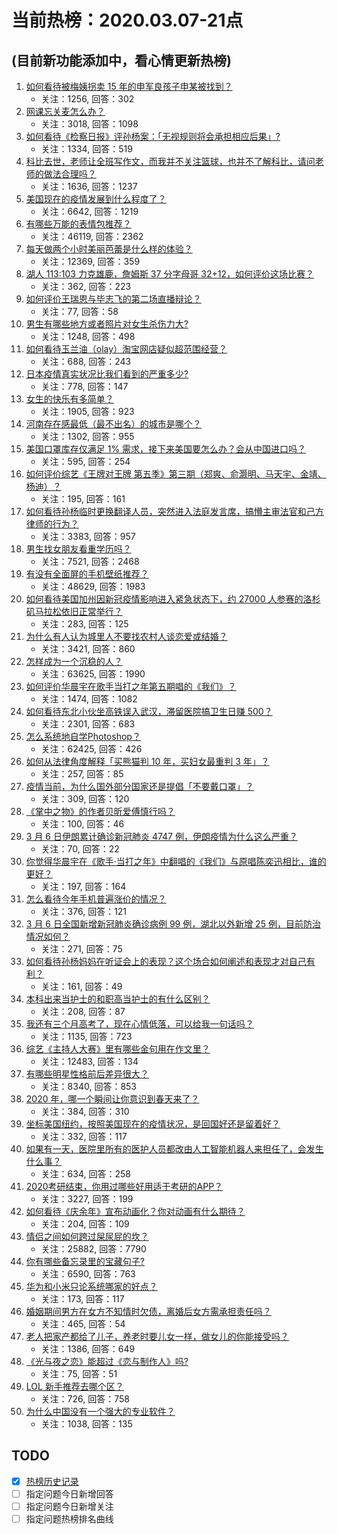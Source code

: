 # 当前热榜：2020.03.07-21点
## (目前新功能添加中，看心情更新热榜)
1. [如何看待被梅姨拐卖 15 年的申军良孩子申某被找到？](https://www.zhihu.com/question/377364643)
    * 关注：1256, 回答：302
2. [网课忘关麦怎么办？](https://www.zhihu.com/question/372604557)
    * 关注：3018, 回答：1098
3. [如何看待《检察日报》评孙杨案：「无视规则将会承担相应后果」?](https://www.zhihu.com/question/377441559)
    * 关注：1334, 回答：519
4. [科比去世，老师让全班写作文，而我并不关注篮球，也并不了解科比，请问老师的做法合理吗？](https://www.zhihu.com/question/376863082)
    * 关注：1636, 回答：1237
5. [美国现在的疫情发展到什么程度了？](https://www.zhihu.com/question/375762813)
    * 关注：6642, 回答：1219
6. [有哪些万能的表情包推荐？](https://www.zhihu.com/question/310564833)
    * 关注：46119, 回答：2362
7. [每天做两个小时美丽芭蕾是什么样的体验？](https://www.zhihu.com/question/281454550)
    * 关注：12369, 回答：359
8. [湖人 113:103 力克雄鹿，詹姆斯 37 分字母哥 32+12，如何评价这场比赛？](https://www.zhihu.com/question/377432611)
    * 关注：362, 回答：223
9. [如何评价王瑞恩与毕志飞的第二场直播辩论？](https://www.zhihu.com/question/377547087)
    * 关注：77, 回答：58
10. [男生有哪些地方或者照片对女生杀伤力大?](https://www.zhihu.com/question/354773537)
    * 关注：1248, 回答：498
11. [如何看待玉兰油（olay）淘宝网店疑似超范围经营？](https://www.zhihu.com/question/377059072)
    * 关注：688, 回答：243
12. [日本疫情真实状况比我们看到的严重多少?](https://www.zhihu.com/question/376707237)
    * 关注：778, 回答：147
13. [女生的快乐有多简单？](https://www.zhihu.com/question/377352148)
    * 关注：1905, 回答：923
14. [河南存在感最低（最不出名）的城市是哪个？](https://www.zhihu.com/question/374545477)
    * 关注：1302, 回答：955
15. [美国口罩库存仅满足 1% 需求，接下来美国要怎么办？会从中国进口吗？](https://www.zhihu.com/question/377006923)
    * 关注：595, 回答：254
16. [如何评价综艺《王牌对王牌 第五季》第三期（郑爽、俞灏明、马天宇、金靖、杨迪）？](https://www.zhihu.com/question/377207034)
    * 关注：195, 回答：161
17. [如何看待孙杨临时更换翻译人员，突然进入法庭发言席，搞懵主审法官和己方律师的行为？](https://www.zhihu.com/question/376928646)
    * 关注：3383, 回答：957
18. [男生找女朋友看重学历吗？](https://www.zhihu.com/question/353900241)
    * 关注：7521, 回答：2468
19. [有没有全面屏的手机壁纸推荐？](https://www.zhihu.com/question/318446058)
    * 关注：48629, 回答：1983
20. [如何看待美国加州因新冠疫情影响进入紧急状态下，约 27000 人参赛的洛杉矶马拉松依旧正常举行？](https://www.zhihu.com/question/377413285)
    * 关注：283, 回答：125
21. [为什么有人认为城里人不要找农村人谈恋爱或结婚？](https://www.zhihu.com/question/23946075)
    * 关注：3421, 回答：860
22. [怎样成为一个沉稳的人？](https://www.zhihu.com/question/21821931)
    * 关注：63625, 回答：1990
23. [如何评价华晨宇在歌手当打之年第五期唱的《我们》？](https://www.zhihu.com/question/375745014)
    * 关注：1474, 回答：1082
24. [如何看待东北小伙坐高铁误入武汉，滞留医院搞卫生日赚 500？](https://www.zhihu.com/question/377220729)
    * 关注：2301, 回答：683
25. [怎么系统地自学Photoshop？](https://www.zhihu.com/question/62211230)
    * 关注：62425, 回答：426
26. [如何从法律角度解释「买熊猫判 10 年，买妇女最重判 3 年」？](https://www.zhihu.com/question/377445592)
    * 关注：257, 回答：85
27. [疫情当前，为什么国外部分国家还是提倡「不要戴口罩」？](https://www.zhihu.com/question/377169071)
    * 关注：309, 回答：120
28. [《掌中之物》的作者贝昕爱傅慎行吗？](https://www.zhihu.com/question/375248020)
    * 关注：100, 回答：46
29. [3 月 6 日伊朗累计确诊新冠肺炎 4747 例，伊朗疫情为什么这么严重？](https://www.zhihu.com/question/377293943)
    * 关注：70, 回答：22
30. [你觉得华晨宇在《歌手·当打之年》中翻唱的《我们》与原唱陈奕迅相比，谁的更好？](https://www.zhihu.com/question/377285302)
    * 关注：197, 回答：164
31. [怎么看待今年手机普遍涨价的情况？](https://www.zhihu.com/question/375194326)
    * 关注：376, 回答：121
32. [3 月 6 日全国新增新冠肺炎确诊病例 99 例，湖北以外新增 25 例，目前防治情况如何？](https://www.zhihu.com/question/377406154)
    * 关注：271, 回答：75
33. [如何看待孙杨妈妈在听证会上的表现？这个场合如何阐述和表现才对自己有利？](https://www.zhihu.com/question/377273607)
    * 关注：161, 回答：49
34. [本科出来当护士的和职高当护士的有什么区别？](https://www.zhihu.com/question/368090850)
    * 关注：208, 回答：87
35. [我还有三个月高考了，现在心情低落，可以给我一句话吗？](https://www.zhihu.com/question/375114166)
    * 关注：1135, 回答：723
36. [综艺《主持人大赛》里有哪些金句用在作文里？](https://www.zhihu.com/question/366871256)
    * 关注：12483, 回答：134
37. [有哪些明星性格前后差异很大？](https://www.zhihu.com/question/265991213)
    * 关注：8340, 回答：853
38. [2020 年，哪一个瞬间让你意识到春天来了？](https://www.zhihu.com/question/377427738)
    * 关注：384, 回答：310
39. [坐标美国纽约，按照美国现在的疫情状况，是回国好还是留着好？](https://www.zhihu.com/question/376001944)
    * 关注：332, 回答：117
40. [如果有一天，医院里所有的医护人员都改由人工智能机器人来担任了，会发生什么事？](https://www.zhihu.com/question/376743478)
    * 关注：634, 回答：258
41. [2020考研结束，你用过哪些好用适于考研的APP？](https://www.zhihu.com/question/375212343)
    * 关注：3227, 回答：199
42. [如何看待《庆余年》宣布动画化？你对动画有什么期待？](https://www.zhihu.com/question/377355719)
    * 关注：204, 回答：109
43. [情侣之间如何跨过屎尿屁的坎？](https://www.zhihu.com/question/333173814)
    * 关注：25882, 回答：7790
44. [你有哪些备忘录里的宝藏句子?](https://www.zhihu.com/question/369338329)
    * 关注：6590, 回答：763
45. [华为和小米只论系统哪家的好点？](https://www.zhihu.com/question/274127478)
    * 关注：173, 回答：117
46. [婚姻期间男方在女方不知情时欠债，离婚后女方需承担责任吗？](https://www.zhihu.com/question/53717968)
    * 关注：465, 回答：54
47. [老人把家产都给了儿子，养老时要儿女一样，做女儿的你能接受吗？](https://www.zhihu.com/question/276245053)
    * 关注：1386, 回答：649
48. [《光与夜之恋》能超过《恋与制作人》吗?](https://www.zhihu.com/question/377296636)
    * 关注：75, 回答：51
49. [LOL 新手推荐去哪个区？](https://www.zhihu.com/question/374164238)
    * 关注：726, 回答：758
50. [为什么中国没有一个强大的专业软件？](https://www.zhihu.com/question/328986815)
    * 关注：1038, 回答：135
## TODO
* [x] [热榜历史记录](hot_history/AllHot.md)
* [ ] 指定问题今日新增回答
* [ ] 指定问题今日新增关注
* [ ] 指定问题热榜排名曲线
